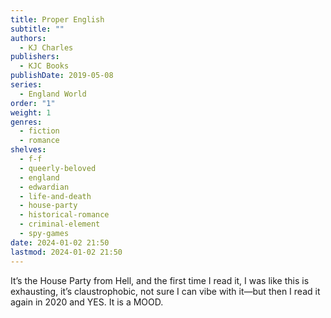 ```yaml
---
title: Proper English
subtitle: ""
authors:
  - KJ Charles
publishers:
  - KJC Books
publishDate: 2019-05-08
series:
  - England World
order: "1"
weight: 1
genres:
  - fiction
  - romance
shelves:
  - f-f
  - queerly-beloved
  - england
  - edwardian
  - life-and-death
  - house-party
  - historical-romance
  - criminal-element
  - spy-games
date: 2024-01-02 21:50
lastmod: 2024-01-02 21:50
---
```

It’s the House Party from Hell, and the first time I read it, I was like this is exhausting, it’s claustrophobic, not sure I can vibe with it—but then I read it again in 2020 and YES. It is a MOOD.